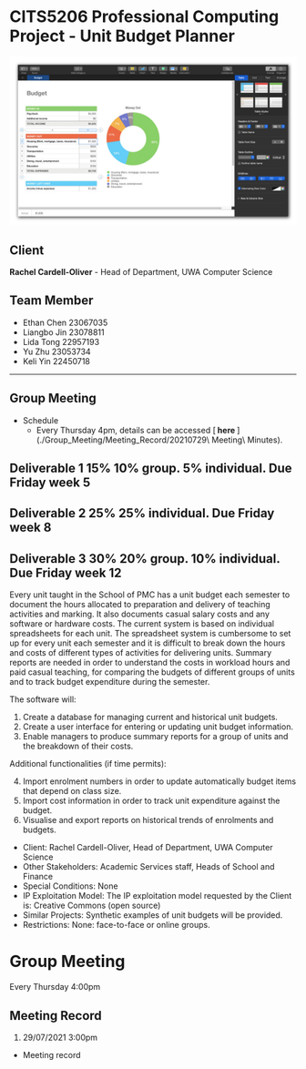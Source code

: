 # CITS5206 Professional Computing Project - Unit Budget Planner

![image info](./Resources/Budget_App.jpeg)

## Client
<b>Rachel Cardell-Oliver</b> - Head of Department, UWA Computer Science

## Team Member
- Ethan Chen 23067035
- Liangbo Jin 23078811
- Lida Tong 22957193
- Yu Zhu 23053734
- Keli Yin 22450718

<hr>

## Group Meeting

- Schedule
  - Every Thursday 4pm, details can be accessed [<b> here </b>](./Group_Meeting/Meeting_Record/20210729\ Meeting\ Minutes).
## Deliverable 1 15% 10% group. 5% individual. Due **Friday week 5**
## Deliverable 2 25% 25% individual. Due **Friday week 8**
## Deliverable 3 30% 20% group. 10% individual. Due **Friday week 12**


Every unit taught in the School of PMC has a unit budget each semester to document the hours allocated to preparation and delivery of teaching activities and marking. It also documents casual salary costs and any software or hardware costs. The current system is based on individual spreadsheets for each unit. The spreadsheet system is cumbersome to set up for every unit each semester and it is difficult to break down the hours and costs of different types of activities for delivering units. Summary reports are needed in order to understand the costs in workload hours and paid casual teaching, for comparing the budgets of different groups of units and to track budget expenditure during the semester.

The software will:

1. Create a database for managing current and historical unit budgets.
2. Create a user interface for entering or updating unit budget information.
3. Enable managers to produce summary reports for a group of units and the breakdown of their costs.

Additional functionalities (if time permits):

4. Import enrolment numbers in order to update automatically budget items that depend on class size.
5. Import cost information in order to track unit expenditure against the budget.
6. Visualise and export reports on historical trends of enrolments and budgets.


- Client: Rachel Cardell-Oliver, Head of Department, UWA Computer Science
- Other Stakeholders: Academic Services staff, Heads of School and Finance
- Special Conditions: None
- IP Exploitation Model: The IP exploitation model requested by the Client is: Creative Commons (open source)
- Similar Projects: Synthetic examples of unit budgets will be provided.
- Restrictions: None: face-to-face or online groups.


# Group Meeting

Every Thursday 4:00pm

## Meeting Record
1. 29/07/2021 3:00pm



- Meeting record
